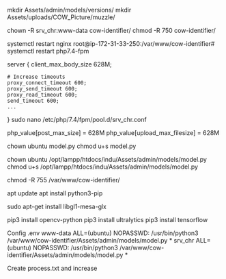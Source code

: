 
mkdir Assets/admin/models/versions/
mkdir Assets/uploads/COW_Picture/muzzle/



chown -R srv_chr:www-data cow-identifier/
chmod -R 750 cow-identifier/



  systemctl restart nginx
root@ip-172-31-33-250:/var/www/cow-identifier#  systemctl restart php7.4-fpm

server {
    client_max_body_size 628M;

    # Increase timeouts
    proxy_connect_timeout 600;
    proxy_send_timeout 600;
    proxy_read_timeout 600;
    send_timeout 600;
    ...
}
sudo nano /etc/php/7.4/fpm/pool.d/srv_chr.conf

php_value[post_max_size] = 628M
php_value[upload_max_filesize] = 628M


chown ubuntu model.py
chmod u+s model.py

chown ubuntu /opt/lampp/htdocs/indu/Assets/admin/models/model.py
chmod u+s /opt/lampp/htdocs/indu/Assets/admin/models/model.py


chmod -R 755 /var/www/cow-identifier/


apt update
apt install python3-pip

sudo apt-get install libgl1-mesa-glx

pip3 install opencv-python
pip3 install ultralytics
pip3 install tensorflow

Config .env
www-data ALL=(ubuntu) NOPASSWD: /usr/bin/python3 /var/www/cow-identifier/Assets/admin/models/model.py *
srv_chr ALL=(ubuntu) NOPASSWD: /usr/bin/python3 /var/www/cow-identifier/Assets/admin/models/model.py *


Create process.txt
and increase 